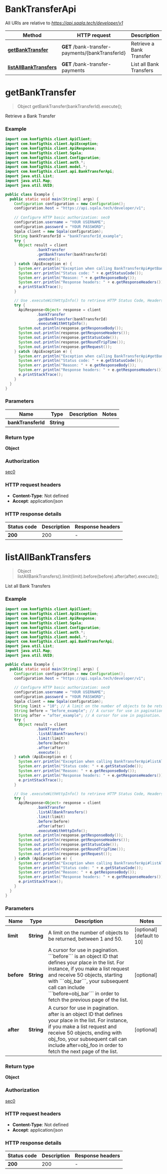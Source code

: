 # BankTransferApi

All URIs are relative to *https://api.sqala.tech/developer/v1*

| Method | HTTP request | Description |
|------------- | ------------- | -------------|
| [**getBankTransfer**](BankTransferApi.md#getBankTransfer) | **GET** /bank-transfer-payments/{bankTransferId} | Retrieve a Bank Transfer |
| [**listAllBankTransfers**](BankTransferApi.md#listAllBankTransfers) | **GET** /bank-transfer-payments | List all Bank Transfers |


<a name="getBankTransfer"></a>
# **getBankTransfer**
> Object getBankTransfer(bankTransferId).execute();

Retrieve a Bank Transfer



### Example
```java
import com.konfigthis.client.ApiClient;
import com.konfigthis.client.ApiException;
import com.konfigthis.client.ApiResponse;
import com.konfigthis.client.Sqala;
import com.konfigthis.client.Configuration;
import com.konfigthis.client.auth.*;
import com.konfigthis.client.model.*;
import com.konfigthis.client.api.BankTransferApi;
import java.util.List;
import java.util.Map;
import java.util.UUID;

public class Example {
  public static void main(String[] args) {
    Configuration configuration = new Configuration();
    configuration.host = "https://api.sqala.tech/developer/v1";
    
    // Configure HTTP basic authorization: sec0
    configuration.username = "YOUR USERNAME";
    configuration.password = "YOUR PASSWORD";
    Sqala client = new Sqala(configuration);
    String bankTransferId = "bankTransferId_example";
    try {
      Object result = client
              .bankTransfer
              .getBankTransfer(bankTransferId)
              .execute();
    } catch (ApiException e) {
      System.err.println("Exception when calling BankTransferApi#getBankTransfer");
      System.err.println("Status code: " + e.getStatusCode());
      System.err.println("Reason: " + e.getResponseBody());
      System.err.println("Response headers: " + e.getResponseHeaders());
      e.printStackTrace();
    }

    // Use .executeWithHttpInfo() to retrieve HTTP Status Code, Headers and Request
    try {
      ApiResponse<Object> response = client
              .bankTransfer
              .getBankTransfer(bankTransferId)
              .executeWithHttpInfo();
      System.out.println(response.getResponseBody());
      System.out.println(response.getResponseHeaders());
      System.out.println(response.getStatusCode());
      System.out.println(response.getRoundTripTime());
      System.out.println(response.getRequest());
    } catch (ApiException e) {
      System.err.println("Exception when calling BankTransferApi#getBankTransfer");
      System.err.println("Status code: " + e.getStatusCode());
      System.err.println("Reason: " + e.getResponseBody());
      System.err.println("Response headers: " + e.getResponseHeaders());
      e.printStackTrace();
    }
  }
}

```

### Parameters

| Name | Type | Description  | Notes |
|------------- | ------------- | ------------- | -------------|
| **bankTransferId** | **String**|  | |

### Return type

**Object**

### Authorization

[sec0](../README.md#sec0)

### HTTP request headers

 - **Content-Type**: Not defined
 - **Accept**: application/json

### HTTP response details
| Status code | Description | Response headers |
|-------------|-------------|------------------|
| **200** | 200 |  -  |

<a name="listAllBankTransfers"></a>
# **listAllBankTransfers**
> Object listAllBankTransfers().limit(limit).before(before).after(after).execute();

List all Bank Transfers



### Example
```java
import com.konfigthis.client.ApiClient;
import com.konfigthis.client.ApiException;
import com.konfigthis.client.ApiResponse;
import com.konfigthis.client.Sqala;
import com.konfigthis.client.Configuration;
import com.konfigthis.client.auth.*;
import com.konfigthis.client.model.*;
import com.konfigthis.client.api.BankTransferApi;
import java.util.List;
import java.util.Map;
import java.util.UUID;

public class Example {
  public static void main(String[] args) {
    Configuration configuration = new Configuration();
    configuration.host = "https://api.sqala.tech/developer/v1";
    
    // Configure HTTP basic authorization: sec0
    configuration.username = "YOUR USERNAME";
    configuration.password = "YOUR PASSWORD";
    Sqala client = new Sqala(configuration);
    String limit = "10"; // A limit on the number of objects to be returned, between 1 and 50.
    String before = "before_example"; // A cursor for use in pagination. ```before``` is an object ID that defines your place in the list. For instance, if you make a list request and receive 50 objects, starting with ```obj_bar```, your subsequent call can include ```before=obj_bar``` in order to fetch the previous page of the list.
    String after = "after_example"; // A cursor for use in pagination. after is an object ID that defines your place in the list. For instance, if you make a list request and receive 50 objects, ending with obj_foo, your subsequent call can include after=obj_foo in order to fetch the next page of the list.
    try {
      Object result = client
              .bankTransfer
              .listAllBankTransfers()
              .limit(limit)
              .before(before)
              .after(after)
              .execute();
    } catch (ApiException e) {
      System.err.println("Exception when calling BankTransferApi#listAllBankTransfers");
      System.err.println("Status code: " + e.getStatusCode());
      System.err.println("Reason: " + e.getResponseBody());
      System.err.println("Response headers: " + e.getResponseHeaders());
      e.printStackTrace();
    }

    // Use .executeWithHttpInfo() to retrieve HTTP Status Code, Headers and Request
    try {
      ApiResponse<Object> response = client
              .bankTransfer
              .listAllBankTransfers()
              .limit(limit)
              .before(before)
              .after(after)
              .executeWithHttpInfo();
      System.out.println(response.getResponseBody());
      System.out.println(response.getResponseHeaders());
      System.out.println(response.getStatusCode());
      System.out.println(response.getRoundTripTime());
      System.out.println(response.getRequest());
    } catch (ApiException e) {
      System.err.println("Exception when calling BankTransferApi#listAllBankTransfers");
      System.err.println("Status code: " + e.getStatusCode());
      System.err.println("Reason: " + e.getResponseBody());
      System.err.println("Response headers: " + e.getResponseHeaders());
      e.printStackTrace();
    }
  }
}

```

### Parameters

| Name | Type | Description  | Notes |
|------------- | ------------- | ------------- | -------------|
| **limit** | **String**| A limit on the number of objects to be returned, between 1 and 50. | [optional] [default to 10] |
| **before** | **String**| A cursor for use in pagination. &#x60;&#x60;&#x60;before&#x60;&#x60;&#x60; is an object ID that defines your place in the list. For instance, if you make a list request and receive 50 objects, starting with &#x60;&#x60;&#x60;obj_bar&#x60;&#x60;&#x60;, your subsequent call can include &#x60;&#x60;&#x60;before&#x3D;obj_bar&#x60;&#x60;&#x60; in order to fetch the previous page of the list. | [optional] |
| **after** | **String**| A cursor for use in pagination. after is an object ID that defines your place in the list. For instance, if you make a list request and receive 50 objects, ending with obj_foo, your subsequent call can include after&#x3D;obj_foo in order to fetch the next page of the list. | [optional] |

### Return type

**Object**

### Authorization

[sec0](../README.md#sec0)

### HTTP request headers

 - **Content-Type**: Not defined
 - **Accept**: application/json

### HTTP response details
| Status code | Description | Response headers |
|-------------|-------------|------------------|
| **200** | 200 |  -  |

